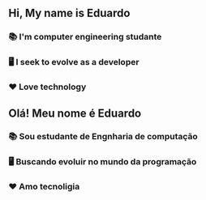 ## Hi, My name is Eduardo
### 📚 I'm computer engineering studante
### 🖥️ I seek to evolve as a developer
### ❤ Love technology

## Olá! Meu nome é Eduardo
### 📚 Sou estudante de Engnharia de computação
### 🖥️ Buscando evoluir no mundo da programação
### ❤ Amo tecnoligia

<!--informações sobre commits feitos com nota em letra
<a href="https://github.com/eduardosdl">
    <img height="180em" src="https://github-readme-stats.vercel.app/api?username=eduardosdl&show_icons=true&theme=dracula&include_all_commits=true&count_private=true"/>
</a>
-->

<!-- informações sobre os commits feitos com nota em numero
<a href="https://github.com/eduardosdl">
    <img title="Descripitions about commits in github" src="http://github-readme-streak-stats.herokuapp.com?user=eduardosdl&theme=tokyonight"/>
</a>
-->

<!-- informações sobre as linguagem usadas
<a href="https://github.com/eduardosdl">
    <img height="180em" src="https://github-readme-stats.vercel.app/api/top-langs/?username=eduardosdl&layout=compact&langs_count=7&theme=react&hide_border=true"/>  
</a>
-->

<!-- animação da cobrinha
![Snake animation](https://github.com/eduardosdl/eduardosdl/blob/output/github-contribution-grid-snake.svg)
-->
